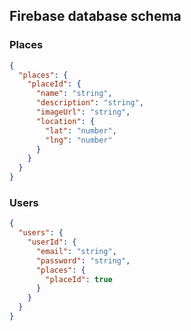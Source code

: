 ## Firebase database schema

### Places

```json
{
  "places": {
    "placeId": {
      "name": "string",
      "description": "string",
      "imageUrl": "string",
      "location": {
        "lat": "number",
        "lng": "number"
      }
    }
  }
}
```

### Users

```json
{
  "users": {
    "userId": {
      "email": "string",
      "password": "string",
      "places": {
        "placeId": true
      }
    }
  }
}
```

